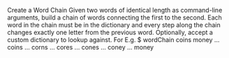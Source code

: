 Create a Word Chain
Given two words of identical length as command-line arguments, build a chain of words connecting
the first to the second. Each word in the chain must be in the dictionary and every step along the
chain changes exactly one letter from the previous word.
Optionally, accept a custom dictionary to lookup against.
For E.g.
$ wordChain coins money
... coins
... corns
... cores
... cones
... coney
... money
